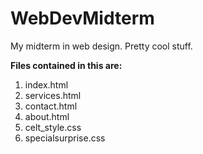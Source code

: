WebDevMidterm
=============

My midterm in web design. Pretty cool stuff.

__Files contained in this are:__

1. index.html
2. services.html
3. contact.html
4. about.html
5. celt_style.css
6. specialsurprise.css


